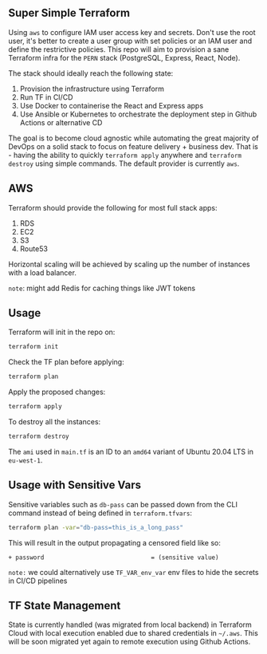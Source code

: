 ## Super Simple Terraform

Using `aws` to configure IAM user access key and secrets. Don't use the root user, it's better to create a user group with set policies or an IAM user and define the restrictive policies. This repo will aim to provision a sane Terraform infra for the `PERN` stack (PostgreSQL, Express, React, Node).

The stack should ideally reach the following state:

1. Provision the infrastructure using Terraform
2. Run TF in CI/CD
3. Use Docker to containerise the React and Express apps
4. Use Ansible or Kubernetes to orchestrate the deployment step in Github Actions or alternative CD

The goal is to become cloud agnostic while automating the great majority of DevOps on a solid stack to focus on feature delivery + business dev. That is - having the ability to quickly `terraform apply` anywhere and `terraform destroy` using simple commands. The default provider is currently `aws`.

## AWS

Terraform should provide the following for most full stack apps:

1. RDS
2. EC2
3. S3
4. Route53

Horizontal scaling will be achieved by scaling up the number of instances with a load balancer.

`note`: might add Redis for caching things like JWT tokens

## Usage

Terraform will init in the repo on:

```bash
terraform init
```

Check the TF plan before applying:

```bash
terraform plan
```

Apply the proposed changes:

```bash
terraform apply
```

To destroy all the instances:

```bash
terraform destroy
```

The `ami` used in `main.tf` is an ID to an `amd64` variant of Ubuntu 20.04 LTS in `eu-west-1`.

## Usage with Sensitive Vars

Sensitive variables such as `db-pass` can be passed down from the CLI command instead of being defined in `terraform.tfvars`:

```bash
terraform plan -var="db-pass=this_is_a_long_pass"
```

This will result in the output propagating a censored field like so:

```
+ password                              = (sensitive value)
```

`note:` we could alternatively use `TF_VAR_env_var` env files to hide the secrets in CI/CD pipelines

## TF State Management

State is currently handled (was migrated from local backend) in Terraform Cloud with local execution enabled due to shared credentials in `~/.aws`. This will be soon migrated yet again to remote execution using Github Actions.
